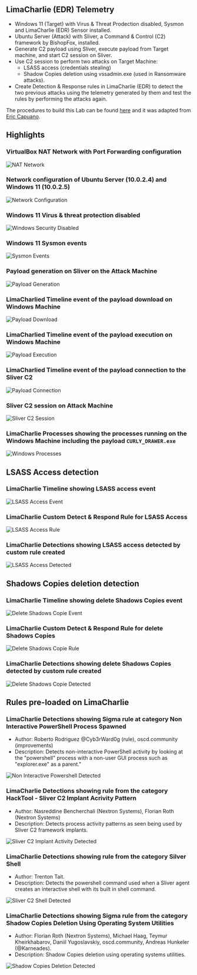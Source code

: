 ## LimaCharlie (EDR) Telemetry
- Windows 11 (Target) with Virus & Threat Prodection disabled, Sysmon and LimaCharlie (EDR) Sensor installed.
- Ubuntu Server (Attack) with Sliver, a Command & Control (C2) framework by BishopFox, installed.
- Generate C2 payload using Sliver, execute payload from Target machine, and start C2 session on Sliver.
- Use C2 session to perform two attacks on Target Machine:
    - LSASS access (credentials stealing)
    - Shadow Copies deletion using vssadmin.exe (used in Ransomware attacks).
- Create Detection & Response rules in LimaCharlie (EDR) to detect the two previous attacks using
the telemetry generated by them and test the rules by performing the attacks again.

The procedures to build this Lab can be found [here](https://github.com/robsann/LimaCharlieEDRTelemetry/blob/main/procedure.md) and it was adapted from [Eric Capuano](https://blog.ecapuano.com/p/so-you-want-to-be-a-soc-analyst-intro).

## Highlights
### VirtualBox NAT Network with Port Forwarding configuration
<img src="images/0a-virtualbox_nat_network.png" title="NAT Network"/>

### Network configuration of Ubuntu Server (10.0.2.4) and Windows 11 (10.0.2.5)
<img src="images/0b-network_config.png" title="Network Configuration"/>

### Windows 11 Virus & threat protection disabled
<img src="images/0c-win_security_disabled.png" title="Windows Security Disabled"/>

### Windows 11 Sysmon events
<img src="images/0d-sysmon_events.png" title="Sysmon Events"/>

### Payload generation on Sliver on the Attack Machine
<img src="images/1-sliver_payload_gen.png" title="Payload Generation"/>

### LimaCharlied Timeline event of the payload download on Windows Machine
<img src="images/2a-LC_win_payload_download.png" title="Payload Download"/>

### LimaCharlied Timeline event of the payload execution on Windows Machine
<img src="images/2b-LC_win_payload_exec.png" title="Payload Execution"/>

### LimaCharlied Timeline event of the payload connection to the Sliver C2
<img src="images/2c-LC_payload_connect_to_C2.png" title="Payload Connection"/>

### Sliver C2 session on Attack Machine
<img src="images/3-sliver_session.png" title="Sliver C2 Session"/>

### LimaCharlie Processes showing the processes running on the Windows Machine including the payload `CURLY_DRAWER.exe`
<img src="images/4-LC_processes.png" title="Windows Processes"/>

## LSASS Access detection

### LimaCharlie Timeline showing LSASS access event
<img src="images/5a-LC_lsass_access_event.png" title="LSASS Access Event"/>

### LimaCharlie Custom Detect & Respond Rule for LSASS Access
<img src="images/5b-LC_lsass_access_rule.png" title="LSASS Access Rule"/>

### LimaCharlie Detections showing LSASS access detected by custom rule created
<img src="images/5c-LC_lsass_access_detected.png" title="LSASS Access Detected"/>

## Shadows Copies deletion detection

### LimaCharlie Timeline showing delete Shadows Copies event
<img src="images/6a-LC_delete_shadows_event.png" title="Delete Shadows Copie Event"/>

### LimaCharlie Custom Detect & Respond Rule for delete Shadows Copies
<img src="images/6b-LC_delete_shadows_rule.png" title="Delete Shadows Copie Rule"/>

### LimaCharlie Detections showing delete Shadows Copies detected by custom rule created
<img src="images/6c-LC_delete_shadows_detected.png" title="Delete Shadows Copie Detected"/>

## Rules pre-loaded on LimaCharlie

### LimaCharlie Detections showing Sigma rule at category Non Interactive PowerShell Process Spawned
- Author: Roberto Rodriguez @Cyb3rWard0g (rule), oscd.community (improvements)
- Description: Detects non-interactive PowerShell activity by looking at the "powershell" process with a non-user GUI process such as "explorer.exe" as a parent."
<img src="images/7a-LC_non_interactive_powershell_detected.png" title="Non Interactive Powershell Detected"/>

### LimaCharlie Detections showing rule from the category HackTool - Sliver C2 Implant Acrivity Pattern
- Author: Nasreddine Bencherchali (Nextron Systems), Florian Roth (Nextron Systems)
- Description: Detects process activity patterns as seen being used by Sliver C2 framework implants.
<img src="images/7b-LC_sliver_C2_implant_activity_detected.png" title="Sliver C2 Implant Activity Detected"/>

### LimaCharlie Detections showing rule from the category Silver Shell
- Author: Trenton Tait.
- Description: Detects the powershell command used when a Sliver agent creates an interactive shell with its built in shell command.
<img src="images/7c-LC_sliver_shell_detected.png" title="Sliver C2 Shell Detected"/>

### LimaCharlie Detections showing Sigma rule from the category Shadow Copies Deletion Using Operating System Utilities
- Author: Florian Roth (Nextron Systems), Michael Haag, Teymur Kheirkhabarov, Daniil Yugoslavskiy, oscd.community, Andreas Hunkeler (@Karneades).
- Description: Shadow Copies deletion using operating systems utilities.
<img src="images/7d-LC_shadow_copies_deletion_detected.png" title="Shadow Copies Deletion Detected"/>


